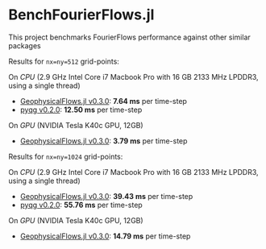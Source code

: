 # BenchFourierFlows.jl
This project benchmarks FourierFlows performance against other similar packages

Results for `nx=ny=512` grid-points:

On *CPU* (2.9 GHz Intel Core i7 Macbook Pro with 16 GB 2133 MHz LPDDR3, using a single thread)
- [GeophysicalFlows.jl v0.3.0](https://github.com/FourierFlows/GeophysicalFlows.jl/tree/v0.3.0): **7.64 ms** per time-step
- [pyqg v0.2.0](https://github.com/pyqg/pyqg/tree/v0.2.0): **12.50 ms** per time-step

On *GPU* (NVIDIA Tesla K40c GPU, 12GB)
- [GeophysicalFlows.jl v0.3.0](https://github.com/FourierFlows/GeophysicalFlows.jl/tree/v0.3.0): **3.79 ms** per time-step


Results for `nx=ny=1024` grid-points:

On *CPU* (2.9 GHz Intel Core i7 Macbook Pro with 16 GB 2133 MHz LPDDR3, using a single thread)
- [GeophysicalFlows.jl v0.3.0](https://github.com/FourierFlows/GeophysicalFlows.jl/tree/v0.3.0): **39.43 ms** per time-step
- [pyqg v0.2.0](https://github.com/pyqg/pyqg/tree/v0.2.0): **55.76 ms** per time-step

On *GPU* (NVIDIA Tesla K40c GPU, 12GB)
- [GeophysicalFlows.jl v0.3.0](https://github.com/FourierFlows/GeophysicalFlows.jl/tree/v0.3.0): **14.79 ms** per time-step
